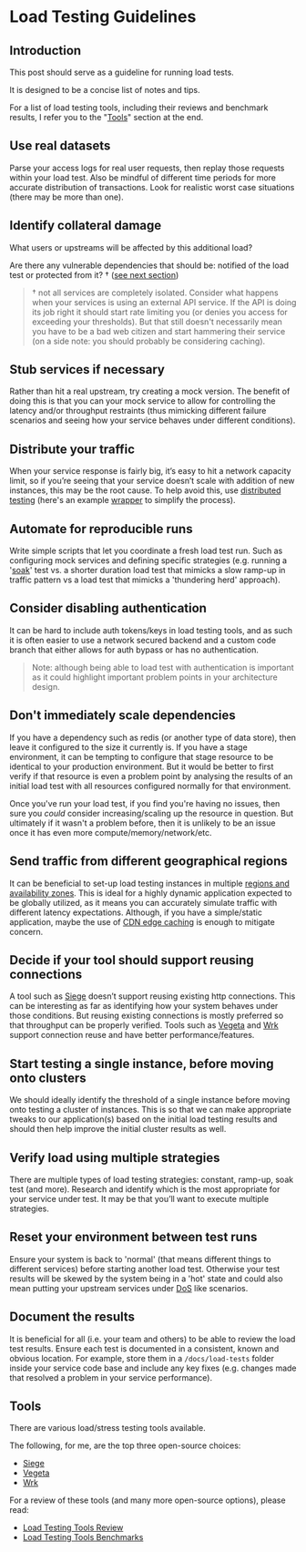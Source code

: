 # Load Testing Guidelines

## Introduction

This post should serve as a guideline for running load tests.

It is designed to be a concise list of notes and tips.

For a list of load testing tools, including their reviews and benchmark results, I refer you to the "[Tools](#15)" section at the end.

## Use real datasets

Parse your access logs for real user requests, then replay those requests within your load test. Also be mindful of different time periods for more accurate distribution of transactions. Look for realistic worst case situations (there may be more than one).

## Identify collateral damage

What users or upstreams will be affected by this additional load?

Are there any vulnerable dependencies that should be: notified of the load test or protected from it? † ([see next section](#4))

> † not all services are completely isolated. Consider what happens when your services is using an external API service. If the API is doing its job right it should start rate limiting you (or denies you access for exceeding your thresholds). But that still doesn't necessarily mean you have to be a bad web citizen and start hammering their service (on a side note: you should probably be considering caching).

## Stub services if necessary

Rather than hit a real upstream, try creating a mock version. The benefit of doing this is that you can your mock service to allow for controlling the latency and/or throughput restraints (thus mimicking different failure scenarios and seeing how your service behaves under different conditions).

## Distribute your traffic

When your service response is fairly big, it’s easy to hit a network capacity limit, so if you’re seeing that your service doesn’t scale with addition of new instances, this may be the root cause. To help avoid this, use [distributed testing](https://github.com/tsenart/vegeta#usage-distributed-attacks) (here's an example [wrapper](https://gist.github.com/Integralist/e4b4e53dd09745b645e10e89fc133f63) to simplify the process).

## Automate for reproducible runs

Write simple scripts that let you coordinate a fresh load test run. Such as configuring mock services and defining specific strategies (e.g. running a '[soak](https://en.wikipedia.org/wiki/Soak_testing)' test vs. a shorter duration load test that mimicks a slow ramp-up in traffic pattern vs a load test that mimicks a 'thundering herd' approach).

## Consider disabling authentication

It can be hard to include auth tokens/keys in load testing tools, and as such it is often easier to use a network secured backend and a custom code branch that either allows for auth bypass or has no authentication.

> Note: although being able to load test with authentication is important as it could highlight important problem points in your architecture design.

## Don't immediately scale dependencies

If you have a dependency such as redis (or another type of data store), then leave it configured to the size it currently is. If you have a stage environment, it can be tempting to configure that stage resource to be identical to your production environment. But it would be better to first verify if that resource is even a problem point by analysing the results of an initial load test with all resources configured normally for that environment.

Once you've run your load test, if you find you're having no issues, then sure you _could_ consider increasing/scaling up the resource in question. But ultimately if it wasn't a problem before, then it is unlikely to be an issue once it has even more compute/memory/network/etc.

## Send traffic from different geographical regions

It can be beneficial to set-up load testing instances in multiple [regions and availability zones](http://docs.aws.amazon.com/AmazonRDS/latest/UserGuide/Concepts.RegionsAndAvailabilityZones.html). This is ideal for a highly dynamic application expected to be globally utilized, as it means you can accurately simulate traffic with different latency expectations. Although, if you have a simple/static application, maybe the use of [CDN edge caching](https://www.fastly.com/) is enough to mitigate concern.

## Decide if your tool should support reusing connections

A tool such as [Siege](https://github.com/JoeDog/siege) doesn’t support reusing existing http connections. This can be interesting as far as identifying how your system behaves under those conditions. But reusing existing connections is mostly preferred so that throughput can be properly verified. Tools such as [Vegeta](https://github.com/tsenart/vegeta) and [Wrk](https://github.com/wg/wrk) support connection reuse and have better performance/features.

## Start testing a single instance, before moving onto clusters

We should ideally identify the threshold of a single instance before moving onto testing a cluster of instances. This is so that we can make appropriate tweaks to our application(s) based on the initial load testing results and should then help improve the initial cluster results as well.

## Verify load using multiple strategies

There are multiple types of load testing strategies: constant, ramp-up, soak test (and more). Research and identify which is the most appropriate for your service under test. It may be that you’ll want to execute multiple strategies.

## Reset your environment between test runs

Ensure your system is back to 'normal' (that means different things to different services) before starting another load test. Otherwise your test results will be skewed by the system being in a 'hot' state and could also mean putting your upstream services under [DoS](https://en.wikipedia.org/wiki/Denial-of-service_attack) like scenarios.

## Document the results

It is beneficial for all (i.e. your team and others) to be able to review the load test results. Ensure each test is documented in a consistent, known and obvious location. For example, store them in a `/docs/load-tests` folder inside your service code base and include any key fixes (e.g. changes made that resolved a problem in your service performance).

## Tools

There are various load/stress testing tools available.

The following, for me, are the top three open-source choices:

- [Siege](https://www.joedog.org/siege-home/)
- [Vegeta](https://github.com/tsenart/vegeta)
- [Wrk](https://github.com/wg/wrk)

For a review of these tools (and many more open-source options), please read:

- [Load Testing Tools Review](http://blog.loadimpact.com/open-source-load-testing-tool-review)
- [Load Testing Tools Benchmarks](http://blog.loadimpact.com/open-source-load-testing-tool-benchmarks)
